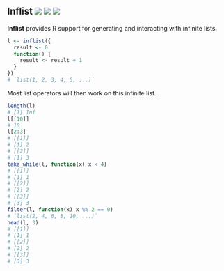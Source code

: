 ## Inflist <a href="https://travis-ci.org/peterhurford/inflist"><img src="https://img.shields.io/travis/peterhurford/inflist.svg"></a> <a href="https://codecov.io/github/peterhurford/inflist"><img src="https://img.shields.io/codecov/c/github/peterhurford/inflist.svg"></a> <a href="https://github.com/peterhurford/inflist/tags"><img src="https://img.shields.io/github/tag/peterhurford/inflist.svg"></a>

**Inflist** provides R support for generating and interacting with infinite lists.

```R
l <- inflist({
  result <- 0
  function() {
    result <- result + 1
  }
})
# `list(1, 2, 3, 4, 5, ...)`
```

Most list operators will then work on this infinite list...

```R
length(l)
# [1] Inf
l[[10]]
# 10
l[2:3]
# [[1]]
# [1] 2
# [[2]]
# [1] 3
take_while(l, function(x) x < 4)
# [[1]]
# [1] 1
# [[2]]
# [2] 2
# [[3]]
# [3] 3
filter(l, function(x) x %% 2 == 0)
# `list(2, 4, 6, 8, 10, ...)`
head(l, 3)
# [[1]]
# [1] 1
# [[2]]
# [2] 2
# [[3]]
# [3] 3
```
